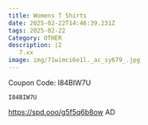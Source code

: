 ```yaml
---
title: Womens T Shirts
date: 2025-02-22T14:46:39.231Z
tags: 2025-02-22
Category: OTHER
description: |2
   7.xx
image: img/71wimci6e1l._ac_sy679_.jpg
---
```

C﻿oupon Code: I84BIW7U

<pre class="language-javascript"><code

class="language-javascript">I84BIW7U</code></pre>

 https://spd.ooo/g5f5q6b8ow
AD